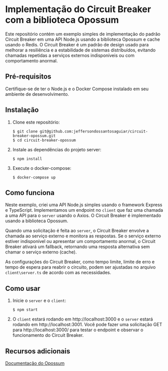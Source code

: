 # Implementação do Circuit Breaker com a biblioteca Opossum

Este repositório contém um exemplo simples de implementação do padrão Circuit Breaker em uma API Node.js usando a biblioteca Opossum e cache usando o Redis. O Circuit Breaker é um padrão de design usado para melhorar a resiliência e a estabilidade de sistemas distribuídos, evitando chamadas repetidas a serviços externos indisponíveis ou com comportamento anormal.

## Pré-requisitos

Certifique-se de ter o Node.js e o Docker Compose instalado em seu ambiente de desenvolvimento.

## Instalação

1. Clone este repositório:

   ```shell
   $ git clone git@github.com:jeffersondossantosaguiar/circuit-breaker-opossum.git
   $ cd circuit-breaker-opossum

   ```

2. Instale as dependências do projeto server:

   ```shell
   $ npm install
   ```

3. Execute o docker-compose:

   ```shell
   $ docker-compose up
   ```

## Como funciona

Neste exemplo, criei uma API Node.js simples usando o framework Express e TypeScript. Implementamos um endpoint no `client` que faz uma chamada a uma API para o `server` usando o Axios. O Circuit Breaker é implementado usando a biblioteca Opossum.

Quando uma solicitação é feita ao `server`, o Circuit Breaker envolve a chamada ao serviço externo e monitora as respostas. Se o serviço externo estiver indisponível ou apresentar um comportamento anormal, o Circuit Breaker ativará um fallback, retornando uma resposta alternativa sem chamar o serviço externo (cache).

As configurações do Circuit Breaker, como tempo limite, limite de erro e tempo de espera para reabrir o circuito, podem ser ajustadas no arquivo `client\server.ts` de acordo com as necessidades.

## Como usar

1. Inicie o `server` e o `client`:

   ```shell
   $ npm start

   ```

2. O `client` estará rodando em http://localhost:3000 e o `server` estará rodando em http://localhost:3001. Você pode fazer uma solicitação GET para http://localhost:3000/ para testar o endpoint e observar o funcionamento do Circuit Breaker.

## Recursos adicionais

[Documentação do Opossum](https://github.com/nodeshift/opossum)
